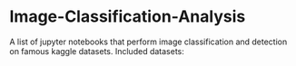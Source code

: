 # Image-Classification-Analysis
A list of jupyter notebooks that perform image classification and detection on famous kaggle datasets.
Included datasets:
